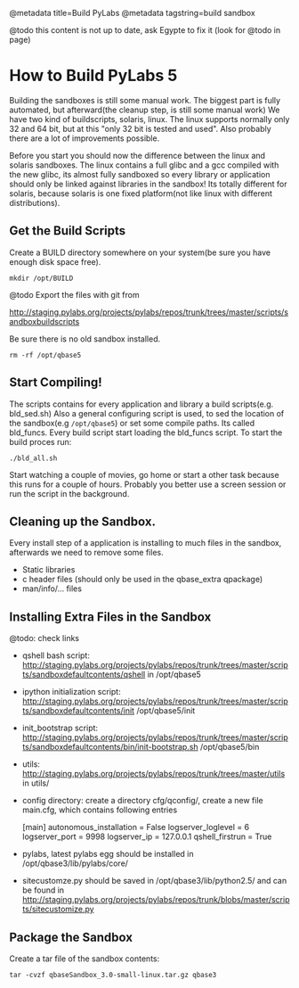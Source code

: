 @metadata title=Build PyLabs
@metadata tagstring=build sandbox

@todo this content is not up to date, ask Egypte to fix it (look for @todo in page)


# How to Build PyLabs 5

Building the sandboxes is still some manual work.
The biggest part is fully automated, but afterward(the cleanup step, is still some manual work)
We have two kind of buildscripts, solaris, linux.
The linux supports normally only 32 and 64 bit, but at this "only 32 bit is tested and used".
Also probably there are a lot of improvements possible.

Before you start you should now the difference between the linux and solaris sandboxes.
The linux contains a full glibc and a gcc compiled with the new glibc, its almost fully sandboxed so every library or application should only be linked against libraries in the sandbox!
Its totally different for solaris, because solaris is one fixed platform(not like linux with different distributions).


## Get the Build Scripts

Create a BUILD directory somewhere on your system(be sure you have enough disk space free).

    mkdir /opt/BUILD

@todo
Export the files with git from

http://staging.pylabs.org/projects/pylabs/repos/trunk/trees/master/scripts/sandboxbuildscripts

Be sure there is no old sandbox installed.

    rm -rf /opt/qbase5


## Start Compiling!

The scripts contains for every application and library a build scripts(e.g. bld_sed.sh)
Also a general configuring script is used, to sed the location of the sandbox(e.g `/opt/qbase5`) or set some compile paths.
Its called bld_funcs.
Every build script start loading the bld_funcs script.
To start the build proces run:

    ./bld_all.sh

Start watching a couple of movies, go home or start a other task because this runs for a couple of hours.
Probably you better use a screen session or run the script in the background.


## Cleaning up the Sandbox.

Every install step of a application is installing to much files in the sandbox, afterwards we need to remove some files.

* Static libraries
* c header files (should only be used in the qbase_extra qpackage)
* man/info/... files


## Installing Extra Files in the Sandbox

@todo: check links
* qshell bash script: http://staging.pylabs.org/projects/pylabs/repos/trunk/trees/master/scripts/sandboxdefaultcontents/qshell in /opt/qbase5
* ipython initialization script: http://staging.pylabs.org/projects/pylabs/repos/trunk/trees/master/scripts/sandboxdefaultcontents/init /opt/qbase5/init
* init_bootstrap script: http://staging.pylabs.org/projects/pylabs/repos/trunk/trees/master/scripts/sandboxdefaultcontents/bin/init-bootstrap.sh /opt/qbase5/bin
* utils: http://staging.pylabs.org/projects/pylabs/repos/trunk/trees/master/utils in utils/
* config directory: create a directory cfg/qconfig/, create a new file main.cfg, which contains following entries

    [main]
    autonomous_installation = False
    logserver_loglevel = 6
    logserver_port = 9998
    logserver_ip = 127.0.0.1
    qshell_firstrun = True

* pylabs, latest pylabs egg should be installed in /opt/qbase3/lib/pylabs/core/ 
* sitecustomze.py should be saved in /opt/qbase3/lib/python2.5/ and can be found in http://staging.pylabs.org/projects/pylabs/repos/trunk/blobs/master/scripts/sitecustomize.py


## Package the Sandbox

Create a tar file of the sandbox contents:

    tar -cvzf qbaseSandbox_3.0-small-linux.tar.gz qbase3

